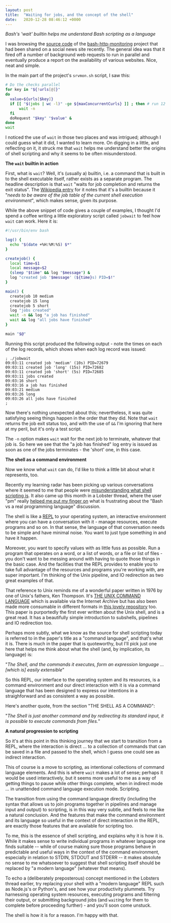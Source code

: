 ```yaml
---
layout: post
title:  "Waiting for jobs, and the concept of the shell"
date:   2020-12-28 08:46:12 +0000
---
```

_Bash's 'wait' builtin helps me understand Bash scripting as a language_

I was browsing the [source code](https://github.com/RaymiiOrg/bash-http-monitoring/blob/master/srvmon.sh) of the [bash-http-monitoring](https://github.com/RaymiiOrg/bash-http-monitoring) project that had been shared on a social news site recently. The general idea was that it fired off a number of background web requests to run in parallel and eventually produce a report on the availability of various websites. Nice, neat and simple.

In the main part of the project's `srvmon.sh` script, I saw this:

```bash
# Do the checks parallel
for key in "${!urls[@]}"
do
  value=${urls[$key]}
  if [[ "$(jobs | wc -l)" -ge ${maxConcurrentCurls} ]] ; then # run 12 curl commands at max parallel
      wait -n
  fi
  doRequest "$key" "$value" &
done
wait
```

I noticed the use of `wait` in those two places and was intrigued; although I could guess what it did, I wanted to learn more. On digging in a little, and reflecting on it, it struck me that `wait` helps me understand better the origins of shell scripting and why it seems to be often misunderstood.

**The `wait` builtin in action**

First, what is `wait`? Well, it's (usually a) builtin, i.e. a command that is built in to the shell executable itself, rather exists as a separate program. The headline description is that `wait` "waits for job completion and returns the exit status". The [Wikipedia entry](https://en.wikipedia.org/wiki/Wait_(command)) for it notes that it's a builtin because it "_needs to be aware of the job table of the current shell execution environment_", which makes sense, given its purpose.

While the above snippet of code gives a couple of examples, I thought I'd spend a coffee writing a little exploratory script called `jobwait` to feel how `wait` can work. Here it is:

```bash
#!/usr/bin/env bash

log() {
  echo "$(date +%H:%M:%S) $*"
}

createjob() {
  local time=$1
  local message=$2
  (sleep "$time" && log "$message") &
  log "created job '$message' (${time}s) PID=$!"
}

main() {
  createjob 10 medium
  createjob 15 long
  createjob 5 short
  log "jobs created"
  wait -n && log "a job has finished"
  wait && log "all jobs have finished"
}

main "$@"
```

Running this script produced the following output - note the times on each of the log records, which shows when each log record was issued:

```
; ./jobwait
09:03:11 created job 'medium' (10s) PID=72679
09:03:11 created job 'long' (15s) PID=72682
09:03:11 created job 'short' (5s) PID=72685
09:03:11 jobs created
09:03:16 short
09:03:16 a job has finished
09:03:21 medium
09:03:26 long
09:03:26 all jobs have finished
;
```

Now there's nothing unexpected about this; nevertheless, it was quite satisfying seeing things happen in the order that they did. Note that `wait` returns the job exit status too, and with the use of `&&` I'm ignoring that here at my peril, but it's only a test script.

The `-n` option makes `wait` wait for the next job to terminate, whatever that job is. So here we see that the "a job has finished" log entry is issued as soon as one of the jobs terminates - the 'short' one, in this case.

**The shell as a command environment**

Now we know what `wait` can do, I'd like to think a little bit about what it represents, too.

Recently my learning radar has been picking up various conversations where it seemed to me that people were [misunderstanding what shell scripting is](https://twitter.com/qmacro/status/1332303180240216066). It also came up this month in a Lobster thread, where the user "pm" really [helped me put my finger on](https://lobste.rs/s/yeloyn/minimal_safe_bash_script_template#c_q4gyqw) what is frustrating about the "Bash vs a real programming language" discussion.

The shell is like a [REPL](https://en.wikipedia.org/wiki/Read%E2%80%93eval%E2%80%93print_loop) to your operating system, an interactive environment where you can have a conversation with it - manage resources, execute programs and so on. In that sense, the language of that conversation needs to be simple and have minimal noise. You want to just type something in and have it happen.

Moreover, you want to specify values with as little fuss as possible. Run a program that operates on a word, or a list of words, or a file or list of files - you don't want to be messing around with having to quote those things in the basic case. And the facilities that the REPL provides to enable you to take full advantage of the resources and programs you're working with, are super important. I'm thinking of the Unix pipeline, and IO redirection as two great examples of that.

That reference to Unix reminds me of a wonderful paper written in 1976 by one of Unix's fathers, Ken Thompson. It's [THE UNIX COMMAND LANGUAGE](https://archive.org/details/theunixcommandlanguage) which is available via the Internet Archive but has also been made more consumable in different formats in [this lovely repository](https://susam.github.io/tucl/) too. This paper is purportedly the first ever written about the Unix shell, and is a great read. It has a beautifully simple introduction to subshells, pipelines and IO redirection too.

Perhaps more subtly, what we know as the source for shell scripting today is referred to in the paper's title as a "command language", and that's what it is. There is much in the paper that is quoteworthy, but I'll pick just one here that helps me think about what the shell (and, by implication, its language) is:

"_The Shell, and the commands it executes, form an expression language ... [which is] easily extensible_"

So this REPL, our interface to the operating system and its resources, is a command environment and our direct interaction with it is via a command language that has been designed to express our intentions in a straighforward and as consistent a way as possible.

Here's another quote, from the section "THE SHELL AS A COMMAND":

"_The Shell is just another command and by redirecting its standard input, it is possible to execute commands from files._"

**A natural progression to scripting**

So it's at this point in this thinking journey that we start to transition from a REPL, where the interaction is direct ... to a collection of commands that can be saved in a file and passed to the shell, which I guess one could see as indirect interaction.

This of course is a move to scripting, as intentional collections of command language elements. And this is where `wait` makes a lot of sense; perhaps it would be used interactively, but it seems more useful to me as a way of getting things to pause while other things complete, when in indirect mode ... in unattended command language execution mode. Scripting.

The transition from using the command language directly (including the syntax that allows us to join programs together in pipelines and manage input and output) to scripting, is in this way very subtle, and feels to me like a natural conclusion. And the features that make the command environment and its language so useful in the context of direct interaction in the REPL, are exactly those features that are available for scripting too.

To me, this is the essence of shell scripting, and explains why it is how it is. While it makes sense to write individual programs in whatever language one finds suitable -- while of course making sure those programs behave in predictable and useful ways in the context of the command environment, especially in relation to STDIN, STDOUT and STDERR -- it makes absolute no sense to me whatsoever to suggest that shell scripting itself should be replaced by "a modern language" (whatever that means).

To echo a (deliberately preposterous) concept mentioned in the Lobsters thread earlier, try replacing your shell with a "modern language" REPL such as Node.js's or Python's, and see how your productivity plummets. Try harnessing operating system resources, executing programs and filtering their output, or submitting background jobs (and `wait`ing for them to complete before proceeding further) - and you'll soon come unstuck.

The shell is how it is for a reason. I'm happy with that.
